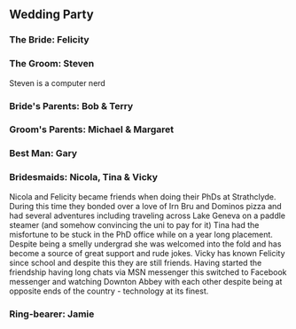 ## Wedding Party
<a name="party"/>

### The Bride: Felicity

### The Groom: Steven
Steven is a computer nerd

### Bride's Parents: Bob & Terry

### Groom's Parents: Michael & Margaret

### Best Man: Gary

### Bridesmaids: Nicola, Tina & Vicky
Nicola and Felicity became friends when doing their PhDs at Strathclyde. During this time they bonded over a love of Irn Bru and Dominos pizza and had several adventures including traveling across Lake Geneva on a paddle steamer (and somehow convincing the uni to pay for it)
Tina had the misfortune to be stuck in the PhD office while on a year long placement. Despite being a smelly undergrad she was welcomed into the fold and has become a source of great support and rude jokes.
Vicky has known Felicity since school and despite this they are still friends. Having started the friendship having long chats via MSN messenger this switched to Facebook messenger and watching Downton Abbey with each other despite being at opposite ends of the country - technology at its finest.

### Ring-bearer: Jamie
